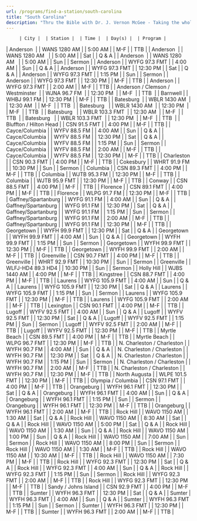 ```yaml
---
url: /programs/find-a-station/south-carolina
title: "South Carolina"
description: "Thru the Bible with Dr. J. Vernon McGee - Taking the whole Word to the whole world"
---
```





         | City |  | Station |  | Time |  | Day(s) |  | Program |
| Anderson  |  | WANS 1280 AM  |  | 5:00 AM  |  | M-F  |  | TTB  |
| Anderson  |  | WANS 1280 AM   |  | 5:00 AM  |  | Sat  |  | Q & A  |
| Anderson  |  | WANS 1280 AM   |  | 5:00 AM  |  | Sun  |  | Sermon  |
| Anderson |  | WYFG 97.3 FMT |  | 4:00 AM |  | Sun |  | Q & A |
| Anderson |  | WYFG 97.3 FMT |  | 12:30 PM |  | Sat |  | Q & A |
| Anderson |  | WYFG 97.3 FMT |  | 1:15 PM |  | Sun |  | Sermon |
| Anderson |  | WYFG 97.3 FMT |  | 12:30 PM |  | M-F |  | TTB |
| Anderson |  | WYFG 97.3 FMT |  | 2:00 AM |  | M-F |  | TTB |
| Anderson / Clemson / Westminster  |  | WJNA 96.7 FM  |  | 12:30 PM  |  | M-F  |  | TTB  |
| Barnwell |  | WHBJ 99.1 FM |  | 12:30 PM |  | M-F |  | TTB |
| Batesburg  |  | WBLR 1430 AM  |  | 12:30 AM  |  | M-F  |  | TTB  |
| Batesburg   |  | WBLR 1430 AM  |  | 12:30 PM  |  | M-F  |  | TTB  |
| Batesburg   |  | WBLR 103.3 FMT  |  | 12:30 AM  |  | M-F  |  | TTB  |
| Batesburg   |  | WBLR 103.3 FMT  |  | 12:30 PM  |  | M-F  |  | TTB  |
| Bluffton / Hilton Head |  | CSN 91.5 FMT |  | 4:00 PM |  | M-F |  | TTB |
| Cayce/Columbia |  | WYFV 88.5 FM |  | 4:00 AM |  | Sun |  | Q & A |
| Cayce/Columbia |  | WYFV 88.5 FM |  | 12:30 PM |  | Sat |  | Q & A |
| Cayce/Columbia |  | WYFV 88.5 FM |  | 1:15 PM |  | Sun |  | Sermon |
| Cayce/Columbia |  | WYFV 88.5 FM |  | 2:00 AM |  | M-F |  | TTB |
| Cayce/Columbia |  | WYFV 88.5 FM |  | 12:30 PM |  | M-F |  | TTB |
| Charleston |  | CSN 90.3 FMT |  | 4:00 PM |  | M-F |  | TTB |
| Cokesbury |  | WHRT 91.9 FM |  | 10:30 PM |  | Sun |  | Sermon |
| Columbia |  | CSN 89.3 FMT |  | 4:00 PM |  | M-F |  | TTB |
| Columbia |  | WJTB 95.3 FM |  | 12:30 PM |  | M-F |  | TTB |
| Columbia |  | WJTB 95.9 FMT |  | 12:30 PM |  | M-F |  | TTB |
| Conway |  | CSN 88.5 FMT |  | 4:00 PM |  | M-F |  | TTB |
| Florence |  | CSN 89.1 FMT |  | 4:00 PM |  | M-F |  | TTB |
| Florence |  | WLPG 91.7 FM |  | 12:30 PM |  | M-F |  | TTB |
| Gaffney/Spartanburg |  | WYFG 91.1 FM |  | 4:00 AM |  | Sun |  | Q & A |
| Gaffney/Spartanburg |  | WYFG 91.1 FM |  | 12:30 PM |  | Sat |  | Q & A |
| Gaffney/Spartanburg |  | WYFG 91.1 FM |  | 1:15 PM |  | Sun |  | Sermon |
| Gaffney/Spartanburg |  | WYFG 91.1 FM |  | 2:00 AM |  | M-F |  | TTB |
| Gaffney/Spartanburg |  | WYFG 91.1 FM |  | 12:30 PM |  | M-F |  | TTB |
| Georgetown |  | WYFH 99.9 FMT |  | 12:30 PM |  | Sat |  | Q & A |
| Georgetown |  | WYFH 99.9 FMT |  | 4:00 AM |  | Sun |  | Q & A |
| Georgetown |  | WYFH 99.9 FMT |  | 1:15 PM |  | Sun |  | Sermon |
| Georgetown |  | WYFH 99.9 FMT |  | 12:30 PM |  | M-F |  | TTB |
| Georgetown |  | WYFH 99.9 FMT |  | 2:00 AM |  | M-F |  | TTB |
| Greenville |  | CSN 90.7 FMT |  | 4:00 PM |  | M-F |  | TTB |
| Greenville |  | WHRT 92.9 FMT |  | 10:30 PM |  | Sun |  | Sermon |
| Greenville |  | WLFJ-HD4 89.3 HD4 |  | 10:30 PM |  | Sun |  | Sermon |
| Holly Hill |  | WJBS 1440 AM |  | 4:00 PM |  | M-F |  | TTB |
| Kingstree |  | CSN 88.7 FMT |  | 4:00 PM |  | M-F |  | TTB |
| Laurens |  | WYFG 105.9 FMT |  | 4:00 AM |  | Sun |  | Q & A |
| Laurens |  | WYFG 105.9 FMT |  | 12:30 PM |  | Sat |  | Q & A |
| Laurens |  | WYFG 105.9 FMT |  | 1:15 PM |  | Sun |  | Sermon |
| Laurens |  | WYFG 105.9 FMT |  | 12:30 PM |  | M-F |  | TTB |
| Laurens |  | WYFG 105.9 FMT |  | 2:00 AM |  | M-F |  | TTB |
| Lexington |  | CSN 90.1 FMT |  | 4:00 PM |  | M-F |  | TTB |
| Lugoff |  | WYFV 92.5 FMT |  | 4:00 AM |  | Sun |  | Q & A |
| Lugoff |  | WYFV 92.5 FMT |  | 12:30 PM |  | Sat |  | Q & A |
| Lugoff |  | WYFV 92.5 FMT |  | 1:15 PM |  | Sun |  | Sermon |
| Lugoff |  | WYFV 92.5 FMT |  | 2:00 AM |  | M-F |  | TTB |
| Lugoff |  | WYFV 92.5 FMT |  | 12:30 PM |  | M-F |  | TTB |
| Myrtle Beach |  | CSN 89.5 FMT |  | 4:00 PM |  | M-F |  | TTB |
| Myrtle Beach |  | WLPG 96.7 FMT |  | 12:30 PM |  | M-F |  | TTB |
| N. Charleston / Charleston |  | WYFH 90.7 FM |  | 4:00 AM |  | Sun |  | Q & A |
| N. Charleston / Charleston |  | WYFH 90.7 FM |  | 12:30 PM |  | Sat |  | Q & A |
| N. Charleston / Charleston |  | WYFH 90.7 FM |  | 1:15 PM |  | Sun |  | Sermon |
| N. Charleston / Charleston |  | WYFH 90.7 FM |  | 2:00 AM |  | M-F |  | TTB |
| N. Charleston / Charleston |  | WYFH 90.7 FM |  | 12:30 PM |  | M-F |  | TTB |
| North Augusta |  | WLPE 101.5 FMT |  | 12:30 PM |  | M-F |  | TTB |
| Olympia / Columbia |  | CSN 97.1 FMT |  | 4:00 PM |  | M-F |  | TTB |
| Orangeburg |  | WYFH 96.1 FMT |  | 12:30 PM |  | Sat |  | Q & A |
| Orangeburg |  | WYFH 96.1 FMT |  | 4:00 AM |  | Sun |  | Q & A |
| Orangeburg |  | WYFH 96.1 FMT |  | 1:15 PM |  | Sun |  | Sermon |
| Orangeburg |  | WYFH 96.1 FMT |  | 12:30 PM |  | M-F |  | TTB |
| Orangeburg |  | WYFH 96.1 FMT |  | 2:00 AM |  | M-F |  | TTB |
| Rock Hill |  | WAVO 1150 AM |  | 1:30 AM |  | Sat |  | Q & A |
| Rock Hill |  | WAVO 1150 AM |  | 8:30 AM |  | Sat |  | Q & A |
| Rock Hill |  | WAVO 1150 AM |  | 5:00 PM |  | Sat |  | Q & A |
| Rock Hill |  | WAVO 1150 AM |  | 1:30 AM |  | Sun |  | Q & A |
| Rock Hill |  | WAVO 1150 AM |  | 1:00 PM |  | Sun |  | Q & A |
| Rock Hill |  | WAVO 1150 AM |  | 7:00 AM |  | Sun |  | Sermon |
| Rock Hill |  | WAVO 1150 AM |  | 8:00 PM |  | Sun |  | Sermon |
| Rock Hill |  | WAVO 1150 AM |  | 1:30 AM |  | M-F |  | TTB |
| Rock Hill |  | WAVO 1150 AM |  | 10:30 AM |  | M-F |  | TTB |
| Rock Hill |  | WAVO 1150 AM |  | 7:30 PM |  | M-F |  | TTB |
| Rock Hill |  | WYFG 92.3 FMT |  | 12:30 PM |  | Sat |  | Q & A |
| Rock Hill |  | WYFG 92.3 FMT |  | 4:00 AM |  | Sun |  | Q & A |
| Rock Hill |  | WYFG 92.3 FMT |  | 1:15 PM |  | Sun |  | Sermon |
| Rock Hill |  | WYFG 92.3 FMT |  | 2:00 AM |  | M-F |  | TTB |
| Rock Hill |  | WYFG 92.3 FMT |  | 12:30 PM |  | M-F |  | TTB |
| Sandy / Johns Island |  | CSN 92.9 FMT |  | 4:00 PM |  | M-F |  | TTB |
| Sumter |  | WYFH 96.3 FMT |  | 12:30 PM |  | Sat |  | Q & A |
| Sumter |  | WYFH 96.3 FMT |  | 4:00 AM |  | Sun |  | Q & A |
| Sumter |  | WYFH 96.3 FMT |  | 1:15 PM |  | Sun |  | Sermon |
| Sumter |  | WYFH 96.3 FMT |  | 12:30 PM |  | M-F |  | TTB |
| Sumter |  | WYFH 96.3 FMT |  | 2:00 AM |  | M-F |  | TTB |

  

  





